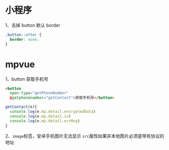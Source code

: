 # 小程序

1、去掉 button 默认 border

```css
.button::after {
  border: none;
}
```

# mpvue

1、button 获取手机号

```html
<button
  open-type="getPhoneNumber"
  @getphonenumber="getContact">获取手机号</button>
```
```js
getContact(e){
  console.log(e.mp.detail.encryptedData)
  console.log(e.mp.detail.iv)
  console.log(e.mp.detail.errMsg)
}
```
2、`image`标签，安卓手机图片无法显示
`src`属性如果非本地图片必须是带有协议的地址
